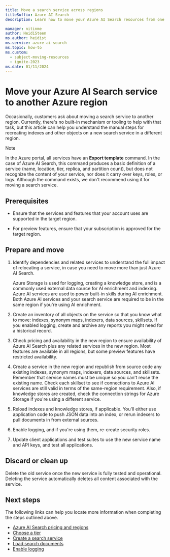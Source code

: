```yaml
---
title: Move a search service across regions
titleSuffix: Azure AI Search
description: Learn how to move your Azure AI Search resources from one region to another in the Azure cloud.

manager: nitinme
author: HeidiSteen
ms.author: heidist
ms.service: azure-ai-search
ms.topic: how-to
ms.custom:
  - subject-moving-resources
  - ignite-2023
ms.date: 01/11/2024
---
```


# Move your Azure AI Search service to another Azure region

Occasionally, customers ask about moving a search service to another region. Currently, there's no built-in mechanism or tooling to help with that task, but this article can help you understand the manual steps for recreating indexes and other objects on a new search service in a different region.

> [!NOTE]
> In the Azure portal, all services have an **Export template** command. In the case of Azure AI Search, this command produces a basic definition of a service (name, location, tier, replica, and partition count), but does not recognize the content of your service, nor does it carry over keys, roles, or logs. Although the command exists, we don't recommend using it for moving a search service.

## Prerequisites

+ Ensure that the services and features that your account uses are supported in the target region.

+ For preview features, ensure that your subscription is approved for the target region.

## Prepare and move

1. Identify dependencies and related services to understand the full impact of relocating a service, in case you need to move more than just Azure AI Search.

   Azure Storage is used for logging, creating a knowledge store, and is a commonly used external data source for AI enrichment and indexing. Azure AI services are used to power built-in skills during AI enrichment. Both Azure AI services and your search service are required to be in the same region if you're using AI enrichment.

1. Create an inventory of all objects on the service so that you know what to move: indexes, synonym maps, indexers, data sources, skillsets. If you enabled logging, create and archive any reports you might need for a historical record.

1. Check pricing and availability in the new region to ensure availability of Azure AI Search plus any related services in the new region. Most features are available in all regions, but some preview features have restricted availability.

1. Create a service in the new region and republish from source code any existing indexes, synonym maps, indexers, data sources, and skillsets. Remember that service names must be unique so you can't reuse the existing name. Check each skillset to see if connections to Azure AI services are still valid in terms of the same-region requirement. Also, if knowledge stores are created, check the connection strings for Azure Storage if you're using a different service.

1. Reload indexes and knowledge stores, if applicable. You'll either use application code to push JSON data into an index, or rerun indexers to pull documents in from external sources. 

1. Enable logging, and if you're using them, re-create security roles.

1. Update client applications and test suites to use the new service name and API keys, and test all applications.

## Discard or clean up

Delete the old service once the new service is fully tested and operational. Deleting the service automatically deletes all content associated with the service.

## Next steps

The following links can help you locate more information when completing the steps outlined above.

+ [Azure AI Search pricing and regions](https://azure.microsoft.com/pricing/details/search/)
+ [Choose a tier](search-sku-tier.md)
+ [Create a search service](search-create-service-portal.md)
+ [Load search documents](search-what-is-data-import.md)
+ [Enable logging](monitor-azure-cognitive-search.md)